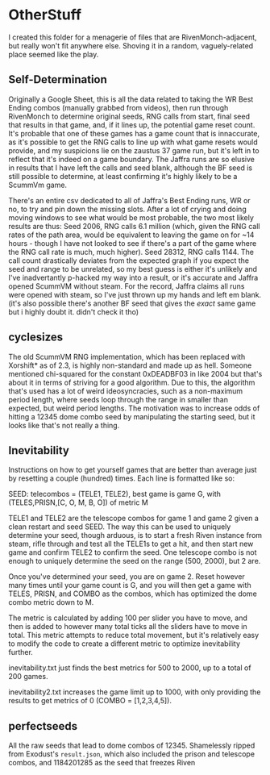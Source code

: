 # OtherStuff
I created this folder for a menagerie of files that are RivenMonch-adjacent, but really won't fit anywhere else.
Shoving it in a random, vaguely-related place seemed like the play.

## Self-Determination
Originally a Google Sheet, this is all the data related to taking the WR Best Ending combos (manually grabbed from videos), then run through RivenMonch to determine original seeds, RNG calls from start, final seed that results in that game, and, if it lines up, the potential game reset count.
It's probable that one of these games has a game count that is innaccurate, as it's possible to get the RNG calls to line up with what game resets would provide, and my suspicions lie on the zaustus 37 game run, but it's left in to reflect that it's indeed on a game boundary.
The Jaffra runs are so elusive in results that I have left the calls and seed blank, although the BF seed is still possible to determine, at least confirming it's highly likely to be a ScummVm game.

There's an entire csv dedicated to all of Jaffra's Best Ending runs, WR or no, to try and pin down the missing slots. After a lot of crying and doing moving windows to see what would be most probable, the two most likely results are thus:
Seed 2006, RNG calls 6.1 million (which, given the RNG call rates of the path area, would be equivalent to leaving the game on for ~14 hours - though I have not looked to see if there's a part of the game where the RNG call rate is much, much higher).
Seed 28312, RNG calls 1144. The call count drastically deviates from the expected graph if you expect the seed and range to be unrelated, so my best guess is either it's unlikely and I've inadvertantly p-hacked my way into a result, or it's accurate and Jaffra opened ScummVM without steam. For the record, Jaffra claims all runs were opened with steam, so I've just thrown up my hands and left em blank.
(it's also possible there's another BF seed that gives the _exact_ same game but i highly doubt it. didn't check it tho)

## cyclesizes
The old ScummVM RNG implementation, which has been replaced with Xorshift* as of 2.3, is highly non-standard and made up as hell. Someone mentioned chi-squared for the constant 0xDEADBF03 in like 2004 but that's about it in terms of striving for a good algorithm. Due to this, the algorithm that's used has a lot of weird ideosyncracies, such as a non-maximum period length, where seeds loop through the range in smaller than expected, but weird period lengths. The motivation was to increase odds of hitting a 12345 dome combo seed by manipulating the starting seed, but it looks like that's not really a thing.

## Inevitability
Instructions on how to get yourself games that are better than average just by resetting a couple (hundred) times. Each line is formatted like so:

SEED: telecombos = (TELE1, TELE2), best game is game   G, with (TELES,PRISN,\[C, O, M, B, O\]) of metric M

TELE1 and TELE2 are the telescope combos for game 1 and game 2 given a clean restart and seed SEED. The way this can be used to uniquely determine your seed, though arduous, is to start a fresh Riven instance from steam, rifle through and test all the TELE1s to get a hit, and then start new game and confirm TELE2 to confirm the seed. One telescope combo is not enough to uniquely determine the seed on the range (500, 2000), but 2 are.

Once you've determined your seed, you are on game 2. Reset however many times until your game count is G, and you will then get a game with TELES, PRISN, and COMBO as the combos, which has optimized the dome combo metric down to M.

The metric is calculated by adding 100 per slider you have to move, and then is added to however many total ticks all the sliders have to move in total. This metric attempts to reduce total movement, but it's relatively easy to modify the code to create a different metric to optimize inevitability further.

inevitability.txt just finds the best metrics for 500 to 2000, up to a total of 200 games.

inevitability2.txt increases the game limit up to 1000, with only providing the results to get metrics of 0 (COMBO = \[1,2,3,4,5\]).

## perfectseeds
All the raw seeds that lead to dome combos of 12345. Shamelessly ripped from Exodust's `result.json`, which also included the prison and telescope combos, and 1184201285 as the seed that freezes Riven
